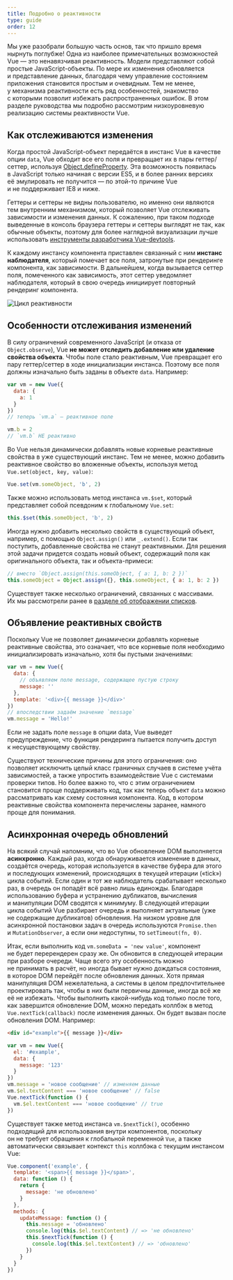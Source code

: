```yaml
---
title: Подробно о реактивности
type: guide
order: 12
---
```


Мы&nbsp;уже разобрали большую часть основ, так что пришло время нырнуть поглубже! Одна из&nbsp;наиболее примечательных возможностей Vue&nbsp;&mdash; это ненавязчивая реактивность. Модели представляют собой простые JavaScript-объекты. По&nbsp;мере их&nbsp;изменения обновляется и&nbsp;представление данных, благодаря чему управление состоянием приложения становится простым и&nbsp;очевидным. Тем не&nbsp;менее, у&nbsp;механизма реактивности есть ряд особенностей, знакомство с&nbsp;которыми позволит избежать распространенных ошибок. В&nbsp;этом разделе руководства мы&nbsp;подробно рассмотрим низкоуровневую реализацию системы реактивности Vue.

## Как отслеживаются изменения


Когда простой JavaScript-объект передаётся в&nbsp;инстанс Vue в&nbsp;качестве опции `data`, Vue обходит все его поля и&nbsp;превращает их&nbsp;в&nbsp;пары геттер/сеттер, используя [Object.defineProperty](https://developer.mozilla.org/en-US/docs/Web/JavaScript/Reference/Global_Objects/Object/defineProperty). Эта возможность появилась в&nbsp;JavaScript только начиная с&nbsp;версии ES5, и&nbsp;в&nbsp;более ранних версиях её&nbsp;эмулировать не&nbsp;получится&nbsp;&mdash; по&nbsp;этой-то причине Vue и&nbsp;не&nbsp;поддерживает IE8 и&nbsp;ниже.

Геттеры и&nbsp;сеттеры не&nbsp;видны пользователю, но&nbsp;именно они являются тем внутренним механизмом, который позволяет Vue отслеживать зависимости и&nbsp;изменения данных. К&nbsp;сожалению, при таком подходе выведенные в&nbsp;консоль браузера геттеры и&nbsp;сеттеры выглядят не&nbsp;так, как обычные объекты, поэтому для более наглядной визуализации лучше использовать [инструменты разработчика Vue-devtools](https://github.com/vuejs/vue-devtools).

К&nbsp;каждому инстансу компонента приставлен связанный с&nbsp;ним **инстанс наблюдателя**, который помечает все поля, затронутые при рендеринге компонента, как зависимости. В&nbsp;дальнейшем, когда вызывается сеттер поля, помеченного как зависимость, этот сеттер уведомляет наблюдателя, который в&nbsp;свою очередь инициирует повторный рендеринг компонента.

![Цикл реактивности](/images/data.png)

## Особенности отслеживания изменений

В&nbsp;силу ограничений современного JavaScript (и&nbsp;отказа от `Object.observe`), Vue **не&nbsp;может отследить добавление или удаление свойства объекта**. Чтобы поле стало реактивным, Vue превращает его пару геттер/сеттер в&nbsp;ходе инициализации инстанса. Поэтому все поля должны изначально быть заданы в&nbsp;объекте `data`. Например:

``` js
var vm = new Vue({
  data: {
    a: 1
  }
})
// теперь `vm.a` — реактивное поле

vm.b = 2
// `vm.b` НЕ реактивно
```

Во&nbsp;Vue нельзя динамически добавлять новые корневые реактивные свойства в&nbsp;уже существующий инстанс. Тем не&nbsp;менее, можно добавить реактивное свойство во&nbsp;вложенные объекты, используя метод `Vue.set(object, key, value)`:

``` js
Vue.set(vm.someObject, 'b', 2)
```

Также можно использовать метод инстанса `vm.$set`, который представляет собой псевдоним к&nbsp;глобальному `Vue.set`:

``` js
this.$set(this.someObject, 'b', 2)
```

Иногда нужно добавить несколько свойств в&nbsp;существующий объект, например, с&nbsp;помощью `Object.assign()` или `_.extend()`. Если так поступить, добавленные свойства не&nbsp;станут реактивными. Для решения этой задачи придется создать новый объект, содержащий поля как оригинального объекта, так и&nbsp;объекта-примеси:

``` js
// вместо `Object.assign(this.someObject, { a: 1, b: 2 })`
this.someObject = Object.assign({}, this.someObject, { a: 1, b: 2 })
```

Существует также несколько ограничений, связанных с&nbsp;массивами. Их&nbsp;мы&nbsp;рассмотрели ранее в&nbsp;[разделе об&nbsp;отображении списков](list.html#Предостережения).

## Объявление реактивных свойств

Поскольку Vue не&nbsp;позволяет динамически добавлять корневые реактивные свойства, это означает, что все корневые поля необходимо инициализировать изначально, хотя&nbsp;бы пустыми значениями:

``` js
var vm = new Vue({
  data: {
    // объявляем поле message, содержащее пустую строку
    message: ''
  },
  template: '<div>{{ message }}</div>'
})
// впоследствии задаём значение `message`
vm.message = 'Hello!'
```

Если не&nbsp;задать поле `message` в&nbsp;опции data, Vue выведет предупреждение, что функция рендеринга пытается получить доступ к&nbsp;несуществующему свойству.

Существуют технические причины для этого ограничения: оно позволяет исключить целый класс граничных случаев в&nbsp;системе учёта зависимостей, а&nbsp;также упростить взаимодействие Vue с&nbsp;системами проверки типов. Но&nbsp;более важно&nbsp;то, что с&nbsp;этим ограничением становится проще поддерживать код, так как теперь объект `data` можно рассматривать как схему состояния компонента. Код, в&nbsp;котором реактивные свойства компонента перечислены заранее, намного проще для понимания.

## Асинхронная очередь обновлений

На&nbsp;всякий случай напомним, что во&nbsp;Vue обновление DOM выполняется **асинхронно**. Каждый раз, когда обнаруживается изменение в&nbsp;данных, создаётся очередь, которая используется в&nbsp;качестве буфера для этого и&nbsp;последующих изменений, происходящих в&nbsp;текущей итерации (&laquo;tick&raquo;) цикла событий. Если один и&nbsp;тот&nbsp;же наблюдатель срабатывает несколько раз, в&nbsp;очередь он&nbsp;попадёт всё равно лишь единожды. Благодаря использованию буфера и&nbsp;устранению дубликатов, вычисления и&nbsp;манипуляции DOM сводятся к&nbsp;минимуму. В&nbsp;следующей итерации цикла событий Vue разбирает очередь и&nbsp;выполняет актуальные (уже не&nbsp;содержащие дубликатов) обновления. На&nbsp;низком уровне для асинхронной постановки задач в&nbsp;очередь используются `Promise.then` и&nbsp;`MutationObserver`, а&nbsp;если они недоступны, то&nbsp;`setTimeout(fn, 0)`.

Итак, если выполнить код `vm.someData = 'new value'`, компонент не&nbsp;будет перерендерен сразу&nbsp;же. Он&nbsp;обновится в&nbsp;следующей итерации при разборе очереди. Чаще всего эту особенность можно не&nbsp;принимать в&nbsp;расчёт, но&nbsp;иногда бывает нужно дождаться состояния, в&nbsp;которое DOM перейдёт после обновления данных. Хотя прямая манипуляция DOM нежелательна, а&nbsp;системы в&nbsp;целом предпочтительнее проектировать так, чтобы в&nbsp;них были первичны данные, иногда всё&nbsp;же её&nbsp;не&nbsp;избежать. Чтобы выполнить какой-нибудь код только после того, как завершится обновление DOM, можно передать коллбэк в&nbsp;метод `Vue.nextTick(callback)` после изменения данных. Он&nbsp;будет вызван после обновления DOM. Например:

``` html
<div id="example">{{ message }}</div>
```

``` js
var vm = new Vue({
  el: '#example',
  data: {
    message: '123'
  }
})
vm.message = 'новое сообщение' // изменяем данные
vm.$el.textContent === 'новое сообщение' // false
Vue.nextTick(function () {
  vm.$el.textContent === 'новое сообщение' // true
})
```

Существует также метод инстанса `vm.$nextTick()`, особенно подходящий для использования внутри компонентов, поскольку он&nbsp;не&nbsp;требует обращения к&nbsp;глобальной переменной `Vue`, а&nbsp;также автоматически связывает контекст `this` коллбэка с&nbsp;текущим инстансом Vue:

``` js
Vue.component('example', {
  template: '<span>{{ message }}</span>',
  data: function () {
    return {
      message: 'не обновлено'
    }
  },
  methods: {
    updateMessage: function () {
      this.message = 'обновлено'
      console.log(this.$el.textContent) // => 'не обновлено'
      this.$nextTick(function () {
        console.log(this.$el.textContent) // => 'обновлено'
      })
    }
  }
})
```
